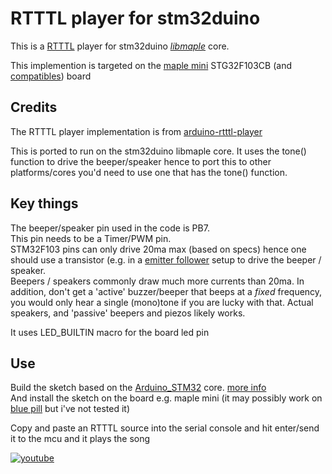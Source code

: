 # RTTTL player for stm32duino 
This is a [RTTTL](https://en.wikipedia.org/wiki/Ring_Tone_Transfer_Language) player for stm32duino [*libmaple*](https://github.com/rogerclarkmelbourne/Arduino_STM32) core.

This implemention is targeted on the [maple mini](https://www.leaflabs.com/maple/) STG32F103CB (and [compatibles](https://www.ebay.com/sch/i.html?_from=R40&_nkw=maple+mini&_sacat=0)) board

## Credits
The RTTTL player implementation is from [arduino-rtttl-player](https://github.com/ponty/arduino-rtttl-player)

This is ported to run on the stm32duino libmaple core.
It uses the tone() function to drive the beeper/speaker hence to port this to other platforms/cores you'd need to use one that has the tone() function.

## Key things 

The beeper/speaker pin used in the code is PB7.  
This pin needs to be a Timer/PWM pin.  
STM32F103 pins can only drive 20ma max (based on specs) hence one should use a transistor (e.g. in a [emitter follower](https://en.wikipedia.org/wiki/Common_collector) setup to drive the beeper / speaker.  
Beepers / speakers commonly draw much more currents than 20ma. In addition, don't get a 'active' buzzer/beeper that beeps at a *fixed* frequency, you would only hear a single (mono)tone if you are lucky with that. Actual speakers, and 'passive' beepers and piezos likely works.

It uses LED_BUILTIN macro for the board led pin

## Use 
Build the sketch based on the [Arduino_STM32](https://github.com/rogerclarkmelbourne/Arduino_STM32) core. [more info](https://github.com/rogerclarkmelbourne/Arduino_STM32/wiki)  
And install the sketch on the board e.g. maple mini (it may possibly work on [blue pill](https://hackaday.com/2017/03/30/the-2-32-bit-arduino-with-debugging/) but i've not tested it)

Copy and paste an RTTTL source into the serial console and hit enter/send it to the mcu and it plays the song

[![youtube](http://img.youtube.com/vi/uUC695nTkXw/0.jpg)](http://www.youtube.com/watch?v=uUC695nTkXw)

